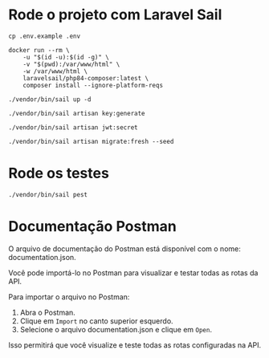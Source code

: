 # Rode o projeto com Laravel Sail

```shell
cp .env.example .env
```

```shell
docker run --rm \
    -u "$(id -u):$(id -g)" \
    -v "$(pwd):/var/www/html" \
    -w /var/www/html \
    laravelsail/php84-composer:latest \
    composer install --ignore-platform-reqs
```

```shell
./vendor/bin/sail up -d
```

```shell
./vendor/bin/sail artisan key:generate
```

```shell
./vendor/bin/sail artisan jwt:secret
```

```shell
./vendor/bin/sail artisan migrate:fresh --seed
```

# Rode os testes

```shell
./vendor/bin/sail pest
```

# Documentação Postman

O arquivo de documentação do Postman está disponível com o nome: documentation.json.

Você pode importá-lo no Postman para visualizar e testar todas as rotas da API.

Para importar o arquivo no Postman:
1. Abra o Postman.
2. Clique em `Import` no canto superior esquerdo.
3. Selecione o arquivo documentation.json e clique em `Open`.

Isso permitirá que você visualize e teste todas as rotas configuradas na API.